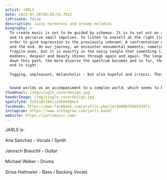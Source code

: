 ```yaml
---
artist: JARLS
date: 2023-07-28T08:58:54.702Z
isPrivate: false
description: Jazzy harmonies and dreamy melodies
biography: >-
  To create music is not to be guided by schemas. It is to set out on a journey
  and to perceive small impulses. To listen to oneself at the right time, in
  order to give expression to the previously unknown. A confrontation with life
  and the end. On our journey, we encounter monumental moments, sometimes
  fragile ones, but it is exactly in the noisy tangle that something like
  madness, despair and beauty shines through again and again. The longer we walk
  down this path, the more diverse the spectrum becomes and so far, there is no
  end in sight.  
   ﻿ 
  Tugging, unpleasant, melancholic - but also hopeful and irconic. These are the associations, that can be found in the songs of the band Jarls from Winterthur. When we speak of Jarls, it is pointless to speak of one specific genre. They combine different musical styles into one and thereby create their own unique style, which is diverse and coherent in itself.  


  Sound worlds as an accompaniment to a complex world, which seems to be full of contradictions and despite dystopian tendencies, always finds a deep and almost magical peace.
thumbnail: /img/single_coverdesign.jpg
headerImage: /img/single_coverdesign.jpg
spotifyId: 3iSIuBIlWSczzkEHk8QmL5
facebook: https://www.facebook.com/profile.php?id=100063568543971
instagram: https://www.instagram.com/jarls.band/
website: https://jarlsmusic.com/
---
```

JARLS is:\
\
Ana Sanchez - Vocals / Synth\
\
Janosch Brauchli - Guitar\
\
Michael Weber - Drums\
\
Sirius Haltmeier - Bass / Backing Vocals